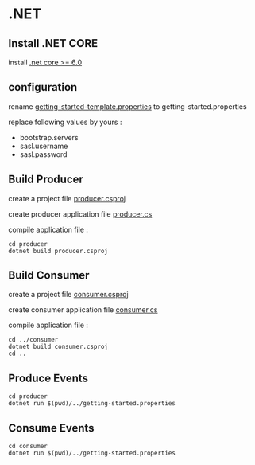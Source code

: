 # .NET


## Install .NET CORE

install [.net core >= 6.0](https://dotnet.microsoft.com/download)

## configuration 

rename [getting-started-template.properties](getting-started-template.properties) to getting-started.properties


replace following values by yours :
- bootstrap.servers
- sasl.username
- sasl.password


## Build Producer 

create a project file [producer.csproj](producer/producer.csproj)

create producer application file [producer.cs](producer/producer.cs)

compile application file :

```
cd producer
dotnet build producer.csproj
```


## Build Consumer

create a project file [consumer.csproj](consumer/consumer.csproj)

create consumer application file [consumer.cs](consumer/consumer.cs)

compile application file :

```
cd ../consumer
dotnet build consumer.csproj
cd ..
```

## Produce Events

```
cd producer
dotnet run $(pwd)/../getting-started.properties
```

## Consume Events

```
cd consumer
dotnet run $(pwd)/../getting-started.properties
```
